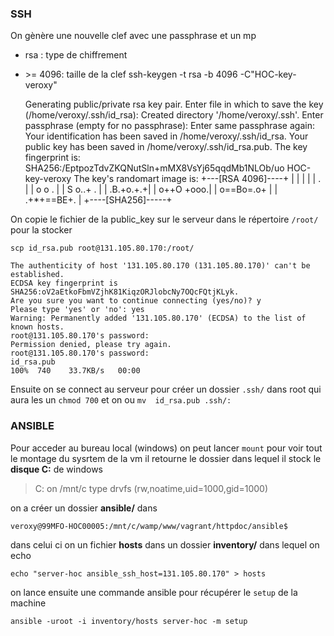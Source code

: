 ### SSH
On gènère une nouvelle clef avec une passphrase et un mp

- rsa : type de chiffrement
- \>= 4096: taille de la clef
ssh-keygen -t rsa -b 4096 -C"HOC-key-veroxy"
    
    
    Generating public/private rsa key pair.
    Enter file in which to save the key (/home/veroxy/.ssh/id_rsa):
    Created directory '/home/veroxy/.ssh'.
    Enter passphrase (empty for no passphrase):
    Enter same passphrase again:
    Your identification has been saved in /home/veroxy/.ssh/id_rsa.
    Your public key has been saved in /home/veroxy/.ssh/id_rsa.pub.
    The key fingerprint is:
    SHA256:/EptpozTdvZKQNutSln+mMX8VsYj65qqdMb1NLOb/uo HOC-key-veroxy
    The key's randomart image is:
    +---[RSA 4096]----+
    |                 |
    |                 |
    |        .        |
    |       o o .     |
    |        S o..+ . |
    |        .B.+o.+.+|
    |       o++O +ooo.|
    |      o==Bo=.o+  |
    |      .+*+==BE+. |
    +----[SHA256]-----+

On copie le fichier de la public_key sur le serveur dans le répertoire `/root/` pour la stocker
 ~~~shell
 scp id_rsa.pub root@131.105.80.170:/root/
 ~~~
 
    The authenticity of host '131.105.80.170 (131.105.80.170)' can't be established.
    ECDSA key fingerprint is SHA256:oV2aEtkoFbmVZjhK81KiqzORJlobcNy7OQcFQtjKLyk.
    Are you sure you want to continue connecting (yes/no)? y
    Please type 'yes' or 'no': yes
    Warning: Permanently added '131.105.80.170' (ECDSA) to the list of known hosts.
    root@131.105.80.170's password:
    Permission denied, please try again.
    root@131.105.80.170's password:
    id_rsa.pub                                                                            100%  740    33.7KB/s   00:00


Ensuite on se connect au serveur pour créer un dossier `.ssh/` dans root qui aura les un `chmod 700` et on ou `mv  id_rsa.pub .ssh/:`


### ANSIBLE

Pour acceder au bureau local (windows) on peut lancer `mount` pour voir tout le montage du sysrtem de la vm il retourne le dossier dans lequel il stock le **disque C:** de windows
> C: on /mnt/c type drvfs (rw,noatime,uid=1000,gid=1000)

on a créer un dossier **ansible/** dans 
~~~shell
veroxy@99MFO-HOC00005:/mnt/c/wamp/www/vagrant/httpdoc/ansible$
~~~
dans celui ci on un fichier **hosts** dans un dossier **inventory/** dans lequel on echo 
~~~shell
echo "server-hoc ansible_ssh_host=131.105.80.170" > hosts
~~~

on lance ensuite une commande ansible pour récupérer le `setup` de la machine
~~~shell
ansible -uroot -i inventory/hosts server-hoc -m setup
~~~
